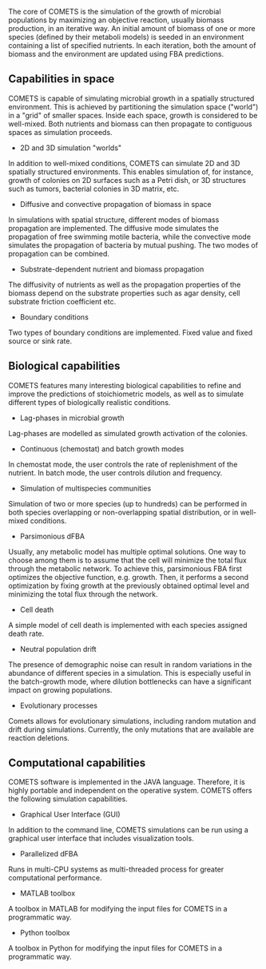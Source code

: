 The core of COMETS is the simulation of the growth of microbial populations by maximizing an objective reaction, usually biomass production, in an iterative way. An initial amount of biomass of one or more species (defined by their metaboli models) is seeded in an environment containing a list of specified nutrients. In each iteration, both the amount of biomass and the environment are updated using FBA predictions. 


## Capabilities in space

COMETS is capable of simulating microbial growth in a spatially structured environment. This is achieved by partitioning the simulation space ("world") in a "grid" of smaller spaces. Inside each space, growth is considered to be well-mixed. Both nutrients and biomass can then propagate to contiguous spaces as simulation proceeds. 

- 2D and 3D simulation "worlds"

In addition to well-mixed conditions, COMETS can simulate 2D and 3D spatially structured environments. This enables simulation of, for instance, growth of colonies on 2D surfaces such as a Petri dish, or 3D structures such as tumors, bacterial colonies in 3D matrix, etc.


- Diffusive and convective propagation of biomass in space

In simulations with spatial structure, different modes of biomass propagation are implemented. The diffusive mode simulates the propagation of free swimming motile bacteria, while the convective mode simulates the propagation of bacteria by mutual pushing. The two modes of propagation can be combined.


- Substrate-dependent nutrient and biomass propagation

The diffusivity of nutrients as well as the propagation properties of the biomass depend on the substrate properties such as agar density, cell substrate friction coefficient etc. 


- Boundary conditions

Two types of boundary conditions are implemented. Fixed value and fixed source or sink rate. 


## Biological capabilities

COMETS features many interesting biological capabilities to refine and improve the predictions of stoichiometric models, as well as to simulate different types of biologically realistic conditions. 

- Lag-phases in microbial growth

Lag-phases are modelled as simulated growth activation of the colonies.


- Continuous (chemostat) and batch growth modes

In chemostat mode, the user controls the rate of replenishment of the nutrient. In batch mode, the user controls dilution and frequency.


* Simulation of multispecies communities

Simulation of two or more species (up to hundreds) can be performed in both species overlapping or non-overlapping spatial distribution, or in well-mixed conditions. 


* Parsimonious dFBA

Usually, any metabolic model has multiple optimal solutions. One way to choose among them is to assume that the cell will minimize the total flux through the metabolic network. To achieve this, parsimonious FBA first optimizes the objective function, e.g. growth. Then, it performs a second optimization by fixing growth at the previously obtained optimal level and minimizing the total flux through the network. 


* Cell death

A simple model of cell death is implemented with each species assigned death rate.


- Neutral population drift

The presence of demographic noise can result in random variations in the abundance of different species in a simulation. This is especially useful in the batch-growth mode, where dilution bottlenecks can have a significant impact on growing populations. 


* Evolutionary processes

Comets allows for evolutionary simulations, including random mutation and drift during simulations. Currently, the only mutations that are available are reaction deletions. 


## Computational capabilities
COMETS software is implemented in the JAVA language. Therefore, it is highly portable and independent on the operative system. COMETS offers the following simulation capabilities. 

- Graphical User Interface (GUI) 

In addition to the command line, COMETS simulations can be run using a graphical user interface that includes visualization tools. 


- Parallelized dFBA 

Runs in multi-CPU systems as multi-threaded process for greater computational performance.


- MATLAB toolbox

A toolbox in MATLAB for modifying the input files for COMETS in a programmatic way. 


- Python toolbox

A toolbox in Python for modifying the input files for COMETS in a programmatic way.
